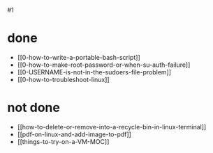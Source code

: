 #1
# done
- [[0-how-to-write-a-portable-bash-script]]
- [[0-how-to-make-root-password-or-when-su-auth-failure]]
- [[0-USERNAME-is-not-in-the-sudoers-file-problem]]
- [[0-how-to-troubleshoot-linux]]
# not done
- [[how-to-delete-or-remove-into-a-recycle-bin-in-linux-terminal]]
- [[pdf-on-linux-and-add-image-to-pdf]]
- [[things-to-try-on-a-VM-MOC]]
